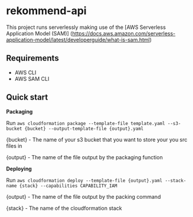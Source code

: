 # rekommend-api

This project runs serverlessly making use of the [AWS Serverless Application Model (SAM)] (https://docs.aws.amazon.com/serverless-application-model/latest/developerguide/what-is-sam.html)

## Requirements

* AWS CLI
* AWS SAM CLI

## Quick start

**Packaging**

Run `aws cloudformation package --template-file template.yaml --s3-bucket {bucket} --output-template-file {output}.yaml`

{bucket} - The name of your s3 bucket that you want to store your you src files in

{output} - The name of the file output by the packaging function

**Deploying**

Run `aws cloudformation deploy --template-file {output}.yaml --stack-name {stack} --capabilities CAPABILITY_IAM`

{output} - The name of the file output by the packing command

{stack} - The name of the cloudformation stack


